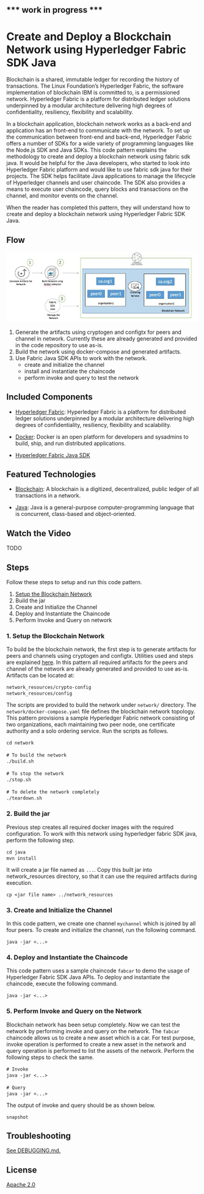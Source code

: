 ## *** work in progress *** 
# Create and Deploy a Blockchain Network using Hyperledger Fabric SDK Java

Blockchain is a shared, immutable ledger for recording the history of transactions. The Linux Foundation’s Hyperledger Fabric, the software implementation of blockchain IBM is committed to, is a permissioned network. Hyperledger Fabric is a platform for distributed ledger solutions underpinned by a modular architecture delivering high degrees of confidentiality, resiliency, flexibility and scalability. 

In a blockchain application, blockchain network works as a back-end and application has an front-end to communicate with the network. To set up the communication between front-end and back-end, Hyperledger Fabric offers a number of SDKs for a wide variety of programming languages like the Node.js SDK and Java SDKs. This code pattern explains the methodology to create and deploy a blockchain network using fabric sdk java. It would be helpful for the Java developers, who started to look into Hyperledger Fabric platform and would like to use fabric sdk java for their projects. The SDK helps facilitate Java applications to manage the lifecycle of Hyperledger channels and user chaincode. The SDK also provides a means to execute user chaincode, query blocks and transactions on the channel, and monitor events on the channel.

When the reader has completed this pattern, they will understand how to create and deploy a blockchain network using Hyperledger Fabric SDK Java.

## Flow

   ![](images/architecture.png)

1. Generate the artifacts using cryptogen and configtx for peers and channel in network. Currently these are already generated and provided in the code repository to use as-is.
2. Build the network using docker-compose and generated artifacts.
3. Use Fabric Java SDK APIs to work with the network. 
    * create and initialize the channel
    * install and instantiate the chaincode
    * perform invoke and query to test the network


## Included Components

* [Hyperledger Fabric](https://hyperledger-fabric.readthedocs.io/): Hyperledger Fabric is a platform for distributed ledger solutions underpinned by a modular architecture delivering high degrees of confidentiality, resiliency, flexibility and scalability.

* [Docker](https://www.docker.com/): Docker is an open platform for developers and sysadmins to build, ship, and run distributed applications.

* [Hyperledger Fabric Java SDK](https://github.com/hyperledger/fabric-sdk-java)

## Featured Technologies

* [Blockchain](https://en.wikipedia.org/wiki/Blockchain): A blockchain is a digitized, decentralized, public ledger of all transactions in a network.

* [Java](https://en.wikipedia.org/wiki/Java_(programming_language)): Java is a general-purpose computer-programming language that is concurrent, class-based and object-oriented.

## Watch the Video
TODO

## Steps

Follow these steps to setup and run this code pattern. 

1. [Setup the Blockchain Network](#1-setup-the-blockchain-network)
2. Build the jar
3. Create and Initialize the Channel
4. Deploy and Instantiate the Chaincode
5. Perform Invoke and Query on network

### 1. Setup the Blockchain Network

To build be the blockchain network, the first step is to generate artifacts for peers and channels using cryptogen and configtx. Utilities used and steps are explained [here](http://hyperledger-fabric.readthedocs.io/en/release-1.0/build_network.html). In this pattern all required artifacts for the peers and channel of the network are already generated and provided to use as-is. Artifacts can be located at:

```
network_resources/crypto-config
network_resources/config
````

The scripts are provided to build the network under `network/` directory. The `network/docker-compose.yaml` file defines the blockchain network topology. This pattern provisions a sample Hyperledger Fabric network consisting of two organizations, each maintaining two peer node, one certificate authority and a solo ordering service. Run the scripts as follows.

```
cd network

# To build the network
./build.sh

# To stop the network
./stop.sh

# To delete the network completely
./teardown.sh
```

### 2. Build the jar

Previous step creates all required docker images with the required configuration. To work with this network using hyperledger fabric SDK java, perform the following step.

```
cd java
mvn install
```

It will create a jar file named as `...`. Copy this built jar into network_resources directory, so that it can use the required artifacts during execution.

```
cp <jar file name> ../network_resources
```

### 3. Create and Initialize the Channel

In this code pattern, we create one channel `mychannel` which is joined by all four peers. To create and initialize the channel, run the following command.

```
java -jar <...>
```

### 4. Deploy and Instantiate the Chaincode

This code pattern uses a sample chaincode `fabcar` to demo the usage of Hyperledger Fabric SDK Java APIs. To deploy and instantiate the chaincode, execute the following command.

```
java -jar <...>
```

### 5. Perform Invoke and Query on the Network

Blockchain network has been setup completely. Now we can test the network by performing invoke and query on the network. The `fabcar` chaincode allows us to create a new asset which is a car. For test purpose, invoke operation is performed to create a new asset in the network and query operation is performed to list the assets of the network. Perform the following steps to check the same.

```
# Invoke
java -jar <...>

# Query
java -jar <...>
```

The output of invoke and query should be as shown below.

```
snapshot
```



## Troubleshooting

[See DEBUGGING.md.](DEBUGGING.md)

## License
[Apache 2.0](LICENSE)

